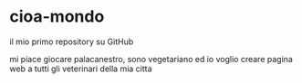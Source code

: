 # cioa-mondo

il mio primo repository su GitHub

mi piace giocare palacanestro, sono vegetariano ed io voglio creare pagina web a tutti gli veterinari della mia citta
